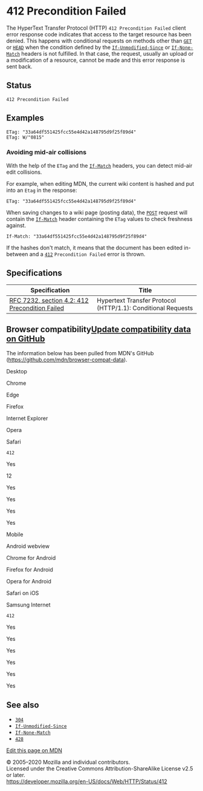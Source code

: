 412 Precondition Failed
=======================

The HyperText Transfer Protocol (HTTP) `412 Precondition Failed` client error response code indicates that access to the target resource has been denied. This happens with conditional requests on methods other than [`GET`](../methods/get) or [`HEAD`](../methods/head) when the condition defined by the [`If-Unmodified-Since`](../headers/if-unmodified-since) or [`If-None-Match`](../headers/if-none-match) headers is not fulfilled. In that case, the request, usually an upload or a modification of a resource, cannot be made and this error response is sent back.

Status
------

    412 Precondition Failed

Examples
--------

    ETag: "33a64df551425fcc55e4d42a148795d9f25f89d4"
    ETag: W/"0815"

### Avoiding mid-air collisions

With the help of the `ETag` and the [`If-Match`](../headers/if-match) headers, you can detect mid-air edit collisions.

For example, when editing MDN, the current wiki content is hashed and put into an `Etag` in the response:

    ETag: "33a64df551425fcc55e4d42a148795d9f25f89d4"

When saving changes to a wiki page (posting data), the [`POST`](../methods/post) request will contain the [`If-Match`](../headers/if-match) header containing the `ETag` values to check freshness against.

    If-Match: "33a64df551425fcc55e4d42a148795d9f25f89d4"

If the hashes don't match, it means that the document has been edited in-between and a [`412`](412) `Precondition Failed` error is thrown.

Specifications
--------------

<table><thead><tr class="header"><th>Specification</th><th>Title</th></tr></thead><tbody><tr class="odd"><td><a href="https://tools.ietf.org/html/rfc7232#section-4.2">RFC 7232, section 4.2: 412 Precondition Failed</a></td><td>Hypertext Transfer Protocol (HTTP/1.1): Conditional Requests</td></tr></tbody></table>

Browser compatibility<a href="https://github.com/mdn/browser-compat-data" class="bc-github-link">Update compatibility data on GitHub</a>
----------------------------------------------------------------------------------------------------------------------------------------

The information below has been pulled from MDN's GitHub (<https://github.com/mdn/browser-compat-data>).

Desktop

<span class="bc-head-txt-label bc-head-icon-chrome">Chrome</span>

<span class="bc-head-txt-label bc-head-icon-edge">Edge</span>

<span class="bc-head-txt-label bc-head-icon-firefox">Firefox</span>

<span class="bc-head-txt-label bc-head-icon-ie">Internet Explorer</span>

<span class="bc-head-txt-label bc-head-icon-opera">Opera</span>

<span class="bc-head-txt-label bc-head-icon-safari">Safari</span>

`412`

Yes

12

Yes

Yes

Yes

Yes

Mobile

<span class="bc-head-txt-label bc-head-icon-webview_android">Android webview</span>

<span class="bc-head-txt-label bc-head-icon-chrome_android">Chrome for Android</span>

<span class="bc-head-txt-label bc-head-icon-firefox_android">Firefox for Android</span>

<span class="bc-head-txt-label bc-head-icon-opera_android">Opera for Android</span>

<span class="bc-head-txt-label bc-head-icon-safari_ios">Safari on iOS</span>

<span class="bc-head-txt-label bc-head-icon-samsunginternet_android">Samsung Internet</span>

`412`

Yes

Yes

Yes

Yes

Yes

Yes

See also
--------

-   [`304`](304)
-   [`If-Unmodified-Since`](../headers/if-unmodified-since)
-   [`If-None-Match`](../headers/if-none-match)
-   [`428`](428)

<a href="https://developer.mozilla.org/en-US/docs/Web/HTTP/Status/412$edit" class="_attribution-link">Edit this page on MDN</a>

© 2005–2020 Mozilla and individual contributors.  
Licensed under the Creative Commons Attribution-ShareAlike License v2.5 or later.  
<a href="https://developer.mozilla.org/en-US/docs/Web/HTTP/Status/412" class="_attribution-link">https://developer.mozilla.org/en-US/docs/Web/HTTP/Status/412</a>
